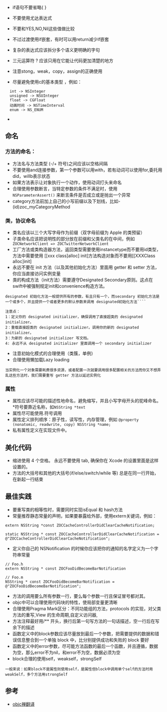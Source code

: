 -	if语句不要省略{ }
-	不要使用尤达表达式
-	不要和YES,NO,Nil这些值做比较
-	不过过渡使用if嵌套，有时可以用return减少if嵌套
-	复杂的表达式应该拆分多个语义更明确的字句
-	三元运算符 ? 应该只用在它能让代码更加清楚的地方
-	注意stong，weak，copy，assign的正确使用

-   尽量避免使用c的基本类型 ，例如：
````
  int -> NSInteger
  unsigned -> NSUInteger
  float -> CGFloat
  动画时间 -> NSTimeInterval
  enum -> NS_ENUM
````

-	

## 命名

###  方法的命名：

-	方法名与方法类型 (-/+ 符号)之间应该以空格间隔
-	不要使用and连接参数，第一个参数可以用with，若有动词可以使用for,委托用did，willb表示状态
-	如果方法表示让对象执行一个动作，使用动词打头来命名
-	合理使用参数断言，当特定参数的条件不满足时，使用 ```` NSParameterAssert()```` 来断言条件是否成立或是抛出一个异常
-	 category方法前加上自己的小写前缀以及下划线，比如- (id)zoc_myCategoryMethod


###  类，协议命名

-	类名应该以三个大写字母作为前缀（双字母前缀为 Apple 的类预留）
-	子类命名应该把说明性的部分放在前缀和父类名的在中间，例如````  ZOCNetworkClient => ZOCTwitterNetworkClient ````
-	工厂方法或类构造器方法，返回类型需要使用instancetype而不要用id类型，方法中需要使用 [[xxx class]alloc] init]方法构造对象而不要用[[XXXClass alloc]init]
-	永远不要在 init 方法（以及其他初始化方法）里面用 getter 和 setter 方法，你应当直接访问实例变量
-	类的构成方法（init方法）需要遵守Designated Secondary原则。这点在swift中被强制规定init和convenience构造方法。
```` 
designated 初始化方法一般提供所有的参数，有且只有一个，而secondary 初始化方法是一个或多个，并且提供一个或者更多的默认参数来调用 designated初始化方法````

注意点：
1：定义你的 designated initializer，确保调用了直接超类的 designated initializer。
2：重载直接超类的 designated initializer。调用你的新的 designated initializer。
3：为新的 designated initializer 写文档。
4: 永远不从 designated initializer 里面调用一个 secondary initializer 
```` 
-	注意初始化模式的合理使用（类簇，单例）
-	合理使用懒加载Lazy loading
````
当实例化一个对象需要耗费很多资源，或者配置一次就要调用很多配置相关的方法而你又不想弄乱这些方法时，我们需要重写 getter 方法以延迟实例化

````


### 属性

-	属性应该尽可能的描述性地命名，避免缩写，并且小写字母开头的驼峰命名。 *符号要靠近名称，如```` NSString *text ```` 
-	属性尽可能使用.符号调用
-	属性定义排列顺序：原子性，读写性，内存管理，例如 ```` @property (nonatomic, readwrite, copy) NSString *name; ````
-	私有属性定义在实现文件中。


## 美化代码

-	缩进使用 4 个空格。 永远不要使用 tab, 确保你在 Xcode 的设置里面是这样设置的。
-	方法的大括号和其他的大括号(if/else/switch/while 等) 总是在同一行开始，在新起一行结束


## 最佳实践
-	要重写类的相等性时，需要同时实现isEqual 和 hash方法
-	常量推荐静态常量的声明，如果要暴露给外部，使用extern关键词，例如：  
````objc
extern NSString *const ZOCCacheControllerDidClearCacheNotification;

static NSString * const ZOCCacheControllerDidClearCacheNotification = @"ZOCCacheControllerDidClearCacheNotification";

````

-	定义你自己的 NSNotification 的时候你应该把你的通知的名字定义为一个字符串常量
````objc
// Foo.h
extern NSString * const ZOCFooDidBecomeBarNotification

// Foo.m
NSString * const ZOCFooDidBecomeBarNotification = @"ZOCFooDidBecomeBarNotification";
````
-	方法的调用要么所有参数一行，要么每个参数一行且保证冒号都对其。
-	objc中可以合理使用代码块的特性，使局部变量更清晰
-	合理使用Pragma Mark区分：不同功能组的方法，protocols 的实现，对父类方法的重写,View 的生命周期,自定义访问器,
-	方法注释最好用/** 开头，换行后第一句写方法的一句话描述，空一行后在写余下的描述
-	函数定义中的block参数应该尽量放到最后一个参数，把需要提供的数据和错误信息整合到一个单独 block 中，比分别提供成功和失败的 block 要好
-	函数定义中的error参数，尽可能方法函数的最后一个函数，并且遵循，数据为空，那么error不为nil，和error不为空，数据必须为空
-	block合理的使用self，weakself，strongSelf
````
一般来说：如果block不是属性则使用self，是属性但block中调用单个self的方法时用weakSelf，多个方法用strongSelf
````

## 参考
-	[objc禅翻译](https://github.com/oa414/objc-zen-book-cn/)

